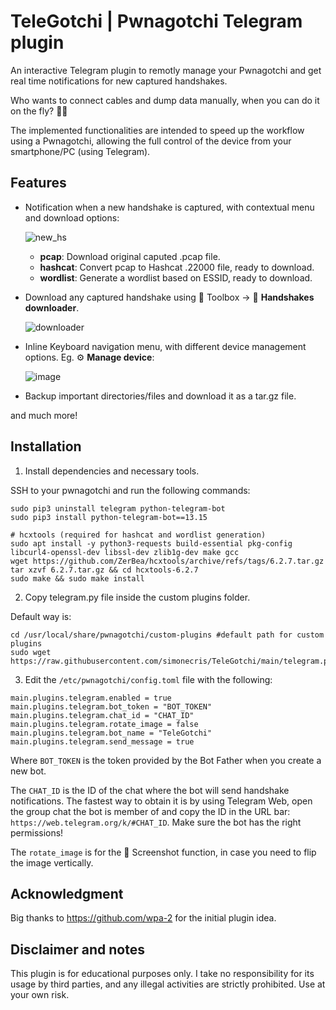# TeleGotchi | Pwnagotchi Telegram plugin
An interactive Telegram plugin to remotly manage your Pwnagotchi and get real time notifications for new captured handshakes. 

Who wants to connect cables and dump data manually, when you can do it on the fly? 🐱‍🏍

The implemented functionalities are intended to speed up the workflow using a Pwnagotchi, allowing the full control of the device from your smartphone/PC (using Telegram). 

## Features
- Notification when a new handshake is captured, with contextual menu and download options:

  ![new_hs](https://github.com/simonecris/TeleGotchi/assets/63792651/63ad59b0-c0fb-4697-8708-c51f47d670b0)
    - **pcap**: Download original caputed .pcap file.
    - **hashcat**: Convert pcap to Hashcat .22000 file, ready to download.
    - **wordlist**: Generate a wordlist based on ESSID, ready to download. 
- Download any captured handshake using 🧰 Toolbox -> 💾️ **Handshakes downloader**.

  ![downloader](https://github.com/simonecris/TeleGotchi/assets/63792651/7f76a3fa-db27-4150-a1b0-fdb999154b3e)
- Inline Keyboard navigation menu, with different device management options. Eg. ⚙️ **Manage device**:

  ![image](https://github.com/simonecris/TeleGotchi/assets/63792651/0ba14091-68d6-45ae-81c5-9eb15f8a03dc)
- Backup important directories/files and download it as a tar.gz file. 

and much more! 

## Installation
1. Install dependencies and necessary tools. 

SSH to your pwnagotchi and run the following commands:
```
sudo pip3 uninstall telegram python-telegram-bot
sudo pip3 install python-telegram-bot==13.15

# hcxtools (required for hashcat and wordlist generation)
sudo apt install -y python3-requests build-essential pkg-config libcurl4-openssl-dev libssl-dev zlib1g-dev make gcc
wget https://github.com/ZerBea/hcxtools/archive/refs/tags/6.2.7.tar.gz
tar xzvf 6.2.7.tar.gz && cd hcxtools-6.2.7
sudo make && sudo make install
```
2. Copy telegram.py file inside the custom plugins folder.

Default way is:
```
cd /usr/local/share/pwnagotchi/custom-plugins #default path for custom plugins
sudo wget https://raw.githubusercontent.com/simonecris/TeleGotchi/main/telegram.py
```

3. Edit the `/etc/pwnagotchi/config.toml` file with the following:

```
main.plugins.telegram.enabled = true
main.plugins.telegram.bot_token = "BOT_TOKEN"
main.plugins.telegram.chat_id = "CHAT_ID"
main.plugins.telegram.rotate_image = false
main.plugins.telegram.bot_name = "TeleGotchi"
main.plugins.telegram.send_message = true
```
Where `BOT_TOKEN` is the token provided by the Bot Father when you create a new bot. 

The `CHAT_ID` is the ID of the chat where the bot will send handshake notifications. The fastest way to obtain it is by using Telegram Web, open the group chat the bot is member of and copy the ID in the URL bar: `https://web.telegram.org/k/#CHAT_ID`. Make sure the bot has the right permissions!

The `rotate_image` is for the 📸 Screenshot function, in case you need to flip the image vertically. 

## Acknowledgment

Big thanks to https://github.com/wpa-2 for the initial plugin idea.

## Disclaimer and notes

This plugin is for educational purposes only. I take no responsibility for its usage by third parties, and any illegal activities are strictly prohibited. Use at your own risk.  
